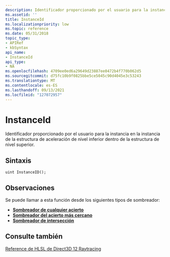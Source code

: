 ```yaml
---
description: Identificador proporcionado por el usuario para la instancia en la instancia de la estructura de aceleración de nivel inferior dentro de la estructura de nivel superior.
ms.assetid: ''
title: InstanceId
ms.localizationpriority: low
ms.topic: reference
ms.date: 05/31/2018
topic_type:
- APIRef
- kbSyntax
api_name:
- InstanceId
api_type:
- NA
ms.openlocfilehash: 4709ee0ed6a29649d23887ee0472b4f770b062d5
ms.sourcegitcommit: d75fc10b9f0825bbe5ce5045c90d4045e3c53243
ms.translationtype: MT
ms.contentlocale: es-ES
ms.lasthandoff: 09/13/2021
ms.locfileid: "127072957"
---
```

# <a name="instanceid"></a>InstanceId

Identificador proporcionado por el usuario para la instancia en la instancia de la estructura de aceleración de nivel inferior dentro de la estructura de nivel superior.

## <a name="syntax"></a>Sintaxis

```
uint InstanceID();

```



## <a name="remarks"></a>Observaciones

Se puede llamar a esta función desde los siguientes tipos de sombreador:

* [**Sombreador de cualquier acierto**](any-hit-shader.md)
* [**Sombreador del acierto más cercano**](closest-hit-shader.md)
* [**Sombreador de intersección**](intersection-shader.md)







## <a name="see-also"></a>Consulte también

<dl> <dt>

[Reference de HLSL de Direct3D 12 Raytracing](direct3d-12-raytracing-hlsl-reference.md)
</dt> </dl>

 

 




